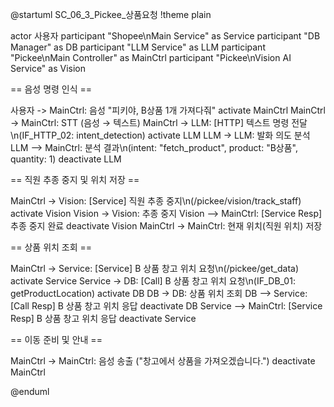@startuml SC_06_3_Pickee_상품요청
!theme plain

actor 사용자
participant "Shopee\nMain Service" as Service
participant "DB Manager" as DB
participant "LLM Service" as LLM
participant "Pickee\nMain Controller" as MainCtrl
participant "Pickee\nVision AI Service" as Vision

== 음성 명령 인식 ==

사용자 -> MainCtrl: 음성 "피키야, B상품 1개 가져다줘"
activate MainCtrl
MainCtrl -> MainCtrl: STT (음성 → 텍스트)
MainCtrl -> LLM: [HTTP] 텍스트 명령 전달\n(IF_HTTP_02: intent_detection)
activate LLM
LLM -> LLM: 발화 의도 분석
LLM --> MainCtrl: 분석 결과\n(intent: "fetch_product", product: "B상품", quantity: 1)
deactivate LLM

== 직원 추종 중지 및 위치 저장 ==

MainCtrl -> Vision: [Service] 직원 추종 중지\n(/pickee/vision/track_staff)
activate Vision
Vision -> Vision: 추종 중지
Vision --> MainCtrl: [Service Resp] 추종 중지 완료
deactivate Vision
MainCtrl -> MainCtrl: 현재 위치(직원 위치) 저장

== 상품 위치 조회 ==

MainCtrl -> Service: [Service] B 상품 창고 위치 요청\n(/pickee/get_data)
activate Service
Service -> DB: [Call] B 상품 창고 위치 요청\n(IF_DB_01: getProductLocation)
activate DB
DB -> DB: 상품 위치 조회
DB --> Service: [Call Resp] B 상품 창고 위치 응답
deactivate DB
Service --> MainCtrl: [Service Resp] B 상품 창고 위치 응답
deactivate Service

== 이동 준비 및 안내 ==

MainCtrl -> MainCtrl: 음성 송출 ("창고에서 상품을 가져오겠습니다.")
deactivate MainCtrl

@enduml
